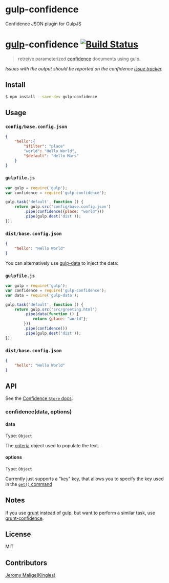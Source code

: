 gulp-confidence
===============

Confidence JSON plugin for GulpJS

# [gulp](http://gulpjs.com)-confidence [![Build Status](https://travis-ci.org/asilluron/gulp-confidence.svg?branch=master)](https://travis-ci.org/asilluron/gulp-confidence)

> retreive parameterized [confidence](https://github.com/hapijs/confidence) documents using gulp.


*Issues with the output should be reported on the confidence [issue tracker](https://github.com/hapijs/confidence).*


## Install

```sh
$ npm install --save-dev gulp-confidence
```


## Usage

### `config/base.config.json`

```json
{
	"hello":{
		"$filter": "place"
		"world": "Hello World",
		"$default": "Hello Mars"
	}
}
```

### `gulpfile.js`

```js
var gulp = require('gulp');
var confidence = require('gulp-confidence');

gulp.task('default', function () {
	return gulp.src('config/base.config.json')
		.pipe(confidence({place: "world"}))
		.pipe(gulp.dest('dist'));
});
```

### `dist/base.config.json`
```json
{
	"hello": "Hello World"
}
```


You can alternatively use [gulp-data](https://github.com/colynb/gulp-data) to inject the data:

### `gulpfile.js`
```js
var gulp = require('gulp');
var confidence = require('gulp-confidence');
var data = require('gulp-data');

gulp.task('default', function () {
	return gulp.src('src/greeting.html')
		.pipe(data(function () {
			return {place: "world"};
		}))
		.pipe(confidence())
		.pipe(gulp.dest('dist'));
});
```

### `dist/base.config.json`
```json
{
	"hello": "Hello World"
}
```


## API

See the [Confidence `Store` docs](https://github.com/hapijs/confidence#confidencestore).

### confidence(data, options)

#### data

Type: `Object`

The [criteria](https://github.com/hapijs/confidence#storegetkey-criteria) object used to populate the text.

#### options

Type: `Object`

Currently just supports a "key" key, that allows you to specify the key used in the [`get()` command](https://github.com/hapijs/confidence#storegetkey-criteria)


## Notes

If you use [grunt](http://gruntjs.com) instead of gulp, but want to perform a similar task, use [grunt-confidence](https://github.com/asilluron/grunt-confidence).


## License

MIT

## Contributors
[Jeromy Malige(Kingles)](http://github.com/kingles)

